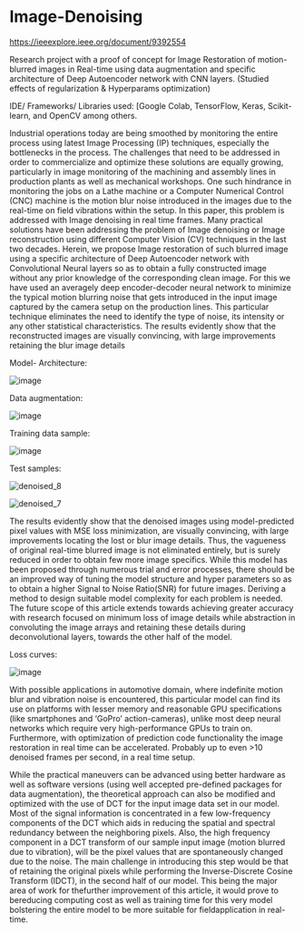 # Image-Denoising
https://ieeexplore.ieee.org/document/9392554

Research project with a proof of concept for Image Restoration of motion-blurred images in Real-time using data augmentation and specific architecture of Deep Autoencoder network with CNN layers. 
(Studied effects of regularization &amp; Hyperparams optimization)

IDE/ Frameworks/ Libraries used: [Google Colab, TensorFlow, Keras, Scikit-learn, and OpenCV among others.


Industrial operations today are being smoothed by monitoring the entire process using latest Image Processing (IP) techniques, especially the bottlenecks in the process. The challenges that need to be addressed in order to commercialize and optimize these solutions are equally growing, particularly in image monitoring of the machining and assembly lines in production plants as well as mechanical workshops. One such hindrance in monitoring the jobs on a Lathe machine or a Computer Numerical Control (CNC) machine is the motion blur noise introduced in the images due to the real-time on field vibrations within the setup. In this paper, this problem is addressed with Image denoising in real time frames. Many practical solutions have been addressing the problem of Image denoising or Image reconstruction using different Computer Vision (CV) techniques in the last two decades. Herein, we propose Image restoration of such blurred image using a specific architecture of Deep Autoencoder network with Convolutional Neural layers so as to obtain a fully constructed image without any prior knowledge of the corresponding clean image. For this we have used an averagely deep encoder-decoder neural network to minimize the typical motion blurring noise that gets introduced in the input image captured by the camera setup on the production lines. This particular technique eliminates the need to identify the type of noise, its intensity or any other statistical characteristics. The results evidently show that the reconstructed images are visually convincing, with large improvements retaining the blur image details




Model- Architecture:

![image](https://user-images.githubusercontent.com/65066352/119274280-65009380-bc0f-11eb-9aa0-b392fa54e873.png)






Data augmentation:

![image](https://user-images.githubusercontent.com/65066352/119274133-c411d880-bc0e-11eb-8c03-751f7930e89b.png)







Training data sample:


![image](https://user-images.githubusercontent.com/65066352/119274234-2c60ba00-bc0f-11eb-85e2-fd171ed34718.png)







Test samples:

![denoised_8](https://user-images.githubusercontent.com/65066352/124307618-6014f500-db68-11eb-9b2b-3da4dfcb25d7.PNG)


![denoised_7](https://user-images.githubusercontent.com/65066352/124307568-4bd0f800-db68-11eb-95e0-5d53adca2f11.PNG)


The results evidently show that the denoised images using model-predicted pixel values with MSE loss minimization, are visually convincing, with large improvements locating the lost or blur image details. Thus, the vagueness of original real-time blurred image is not eliminated entirely, but is surely reduced in order to obtain few more image specifics. While this model has been proposed through numerous trial and error processes, there should be an improved way of tuning the model structure and hyper parameters so as to obtain a higher Signal to Noise Ratio(SNR) for future images. Deriving a method to design suitable model complexity for each problem is needed. The future scope of this article extends towards achieving greater accuracy with research focused on minimum loss of image details while abstraction in convoluting the image arrays and retaining these details during deconvolutional layers, towards the other half of the model.






Loss curves:


![image](https://user-images.githubusercontent.com/65066352/119274341-b01aa680-bc0f-11eb-9b95-d631d027970d.png)


With possible applications in automotive domain, where indefinite motion blur and vibration noise is encountered, this particular model can find its use on platforms with lesser memory and reasonable GPU specifications (like smartphones and ‘GoPro’ action-cameras), unlike most deep neural networks which require very high-performance GPUs to train on. Furthermore, with optimization of prediction code functionality the image restoration in real time can be accelerated. Probably up to even >10 denoised frames per second, in a real time setup.

While the practical maneuvers can be advanced using better hardware as well as software versions (using well accepted pre-defined packages for data augmentation), the theoretical approach can also be modified and optimized with the use of DCT for the input image data set in our model. Most of the signal information is concentrated in a few low-frequency components of the DCT which aids in reducing the spatial and spectral redundancy between the neighboring pixels. Also, the high frequency component in a DCT transform of our sample input image (motion blurred due to vibration), will be the pixel values that are spontaneously changed due to the noise. The main challenge in introducing this step would be that of retaining the original pixels while performing the Inverse-Discrete Cosine Transform (IDCT), in the second half of our model. This being the major area of work for thefurther improvement of this article, it would prove to bereducing computing cost as well as training time for this very model bolstering the entire model to be more suitable for fieldapplication in real-time.
